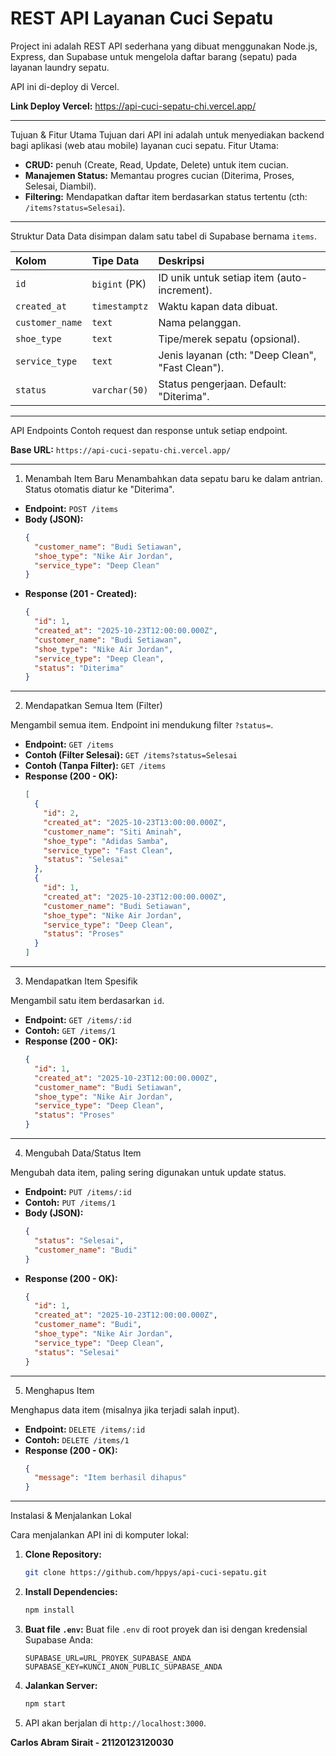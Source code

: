 # REST API Layanan Cuci Sepatu

Project ini adalah REST API sederhana yang dibuat menggunakan Node.js, Express, dan Supabase untuk mengelola daftar barang (sepatu) pada layanan laundry sepatu.

API ini di-deploy di Vercel.

**Link Deploy Vercel:** https://api-cuci-sepatu-chi.vercel.app/

---

Tujuan & Fitur Utama
Tujuan dari API ini adalah untuk menyediakan backend bagi aplikasi (web atau mobile) layanan cuci sepatu.
Fitur Utama:
* **CRUD:** penuh (Create, Read, Update, Delete) untuk item cucian.
* **Manajemen Status:** Memantau progres cucian (Diterima, Proses, Selesai, Diambil).
* **Filtering:** Mendapatkan daftar item berdasarkan status tertentu (cth: `/items?status=Selesai`).

---

Struktur Data
Data disimpan dalam satu tabel di Supabase bernama `items`.

| Kolom | Tipe Data | Deskripsi |
| :--- | :--- | :--- |
| `id` | `bigint` (PK) | ID unik untuk setiap item (auto-increment). |
| `created_at` | `timestamptz` | Waktu kapan data dibuat. |
| `customer_name`| `text` | Nama pelanggan. |
| `shoe_type` | `text` | Tipe/merek sepatu (opsional). |
| `service_type` | `text` | Jenis layanan (cth: "Deep Clean", "Fast Clean"). |
| `status` | `varchar(50)` | Status pengerjaan. Default: "Diterima". |

---

API Endpoints
Contoh request dan response untuk setiap endpoint.

**Base URL:** `https://api-cuci-sepatu-chi.vercel.app/`

---

1. Menambah Item Baru
Menambahkan data sepatu baru ke dalam antrian. Status otomatis diatur ke "Diterima".

* **Endpoint:** `POST /items`
* **Body (JSON):**
    ```json
    {
      "customer_name": "Budi Setiawan",
      "shoe_type": "Nike Air Jordan",
      "service_type": "Deep Clean"
    }
    ```
* **Response (201 - Created):**
    ```json
    {
      "id": 1,
      "created_at": "2025-10-23T12:00:00.000Z",
      "customer_name": "Budi Setiawan",
      "shoe_type": "Nike Air Jordan",
      "service_type": "Deep Clean",
      "status": "Diterima"
    }
    ```

---

2. Mendapatkan Semua Item (Filter)

Mengambil semua item. Endpoint ini mendukung filter `?status=`.

* **Endpoint:** `GET /items`
* **Contoh (Filter Selesai):** `GET /items?status=Selesai`
* **Contoh (Tanpa Filter):** `GET /items`
* **Response (200 - OK):**
    ```json
    [
      {
        "id": 2,
        "created_at": "2025-10-23T13:00:00.000Z",
        "customer_name": "Siti Aminah",
        "shoe_type": "Adidas Samba",
        "service_type": "Fast Clean",
        "status": "Selesai"
      },
      {
        "id": 1,
        "created_at": "2025-10-23T12:00:00.000Z",
        "customer_name": "Budi Setiawan",
        "shoe_type": "Nike Air Jordan",
        "service_type": "Deep Clean",
        "status": "Proses"
      }
    ]
    ```

---

3. Mendapatkan Item Spesifik

Mengambil satu item berdasarkan `id`.

* **Endpoint:** `GET /items/:id`
* **Contoh:** `GET /items/1`
* **Response (200 - OK):**
    ```json
    {
      "id": 1,
      "created_at": "2025-10-23T12:00:00.000Z",
      "customer_name": "Budi Setiawan",
      "shoe_type": "Nike Air Jordan",
      "service_type": "Deep Clean",
      "status": "Proses"
    }
    ```

---

4. Mengubah Data/Status Item

Mengubah data item, paling sering digunakan untuk update status.

* **Endpoint:** `PUT /items/:id`
* **Contoh:** `PUT /items/1`
* **Body (JSON):**
    ```json
    {
      "status": "Selesai",
      "customer_name": "Budi"
    }
    ```
* **Response (200 - OK):**
    ```json
    {
      "id": 1,
      "created_at": "2025-10-23T12:00:00.000Z",
      "customer_name": "Budi",
      "shoe_type": "Nike Air Jordan",
      "service_type": "Deep Clean",
      "status": "Selesai"
    }
    ```

---

5. Menghapus Item

Menghapus data item (misalnya jika terjadi salah input).

* **Endpoint:** `DELETE /items/:id`
* **Contoh:** `DELETE /items/1`
* **Response (200 - OK):**
    ```json
    {
      "message": "Item berhasil dihapus"
    }
    ```

---

Instalasi & Menjalankan Lokal

Cara menjalankan API ini di komputer lokal:

1.  **Clone Repository:**
    ```bash
    git clone https://github.com/hppys/api-cuci-sepatu.git
    ```

2.  **Install Dependencies:**
    ```bash
    npm install
    ```

3.  **Buat file `.env`:**
    Buat file `.env` di root proyek dan isi dengan kredensial Supabase Anda:
    ```env
    SUPABASE_URL=URL_PROYEK_SUPABASE_ANDA
    SUPABASE_KEY=KUNCI_ANON_PUBLIC_SUPABASE_ANDA
    ```

4.  **Jalankan Server:**
    ```bash
    npm start
    ```

5.  API akan berjalan di `http://localhost:3000`.

**Carlos Abram Sirait - 21120123120030**
